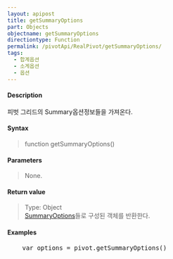 ```yaml
---
layout: apipost
title: getSummaryOptions
part: Objects
objectname: getSummaryOptions
directiontype: Function
permalink: /pivotApi/RealPivot/getSummaryOptions/
tags:
  - 합계옵션
  - 소게옵션
  - 옵션
---
```



#### Description

 피벗 그리드의 Summary옵션정보들을 가져온다.    

#### Syntax

> function getSummaryOptions()  

#### Parameters

> None.

#### Return value

> Type: Object   
> [SummaryOptions](/pivotApi/types/SummaryOptions/)들로 구성된 객체를 반환한다.  

#### Examples 

<pre class="prettyprint">
    var options = pivot.getSummaryOptions()
</pre>


